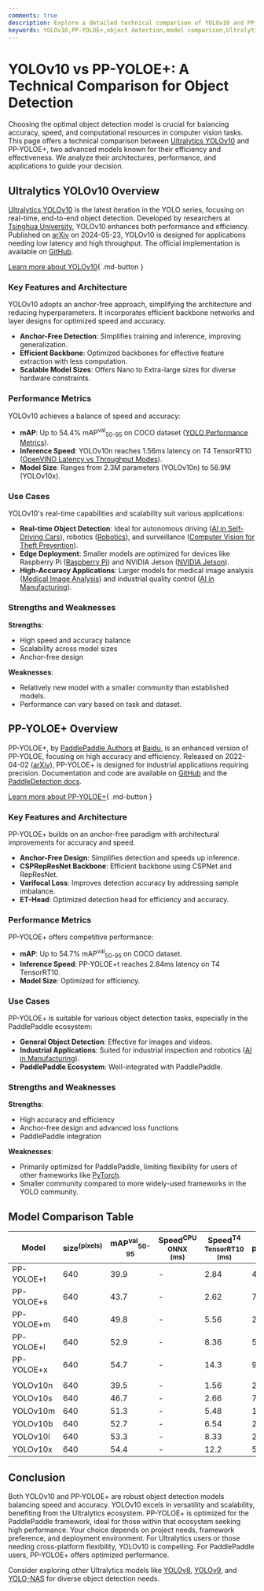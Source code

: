 ```yaml
---
comments: true
description: Explore a detailed technical comparison of YOLOv10 and PP-YOLOE+ object detection models. Learn their strengths, use cases, performance, and architecture.
keywords: YOLOv10,PP-YOLOE+,object detection,model comparison,Ultralytics,YOLO,PP-YOLOE,computer vision,real-time object detection
---
```


# YOLOv10 vs PP-YOLOE+: A Technical Comparison for Object Detection

Choosing the optimal object detection model is crucial for balancing accuracy, speed, and computational resources in computer vision tasks. This page offers a technical comparison between [Ultralytics YOLOv10](https://docs.ultralytics.com/models/yolov10/) and PP-YOLOE+, two advanced models known for their efficiency and effectiveness. We analyze their architectures, performance, and applications to guide your decision.

<script async src="https://cdn.jsdelivr.net/npm/chart.js"></script>
<script defer src="../../javascript/benchmark.js"></script>

<canvas id="modelComparisonChart" width="1024" height="400" active-models='["PP-YOLOE+", "YOLOv10"]'></canvas>

## Ultralytics YOLOv10 Overview

[Ultralytics YOLOv10](https://docs.ultralytics.com/models/yolov10/) is the latest iteration in the YOLO series, focusing on real-time, end-to-end object detection. Developed by researchers at [Tsinghua University](https://www.tsinghua.edu.cn/en/), YOLOv10 enhances both performance and efficiency. Published on [arXiv](https://arxiv.org/abs/2405.14458) on 2024-05-23, YOLOv10 is designed for applications needing low latency and high throughput. The official implementation is available on [GitHub](https://github.com/THU-MIG/yolov10).

[Learn more about YOLOv10](https://docs.ultralytics.com/models/yolov10/){ .md-button }

### Key Features and Architecture

YOLOv10 adopts an anchor-free approach, simplifying the architecture and reducing hyperparameters. It incorporates efficient backbone networks and layer designs for optimized speed and accuracy.

- **Anchor-Free Detection**: Simplifies training and inference, improving generalization.
- **Efficient Backbone**: Optimized backbones for effective feature extraction with less computation.
- **Scalable Model Sizes**: Offers Nano to Extra-large sizes for diverse hardware constraints.

### Performance Metrics

YOLOv10 achieves a balance of speed and accuracy:

- **mAP**: Up to 54.4% mAP<sup>val</sup><sub>50-95</sub> on COCO dataset ([YOLO Performance Metrics](https://docs.ultralytics.com/guides/yolo-performance-metrics/)).
- **Inference Speed**: YOLOv10n reaches 1.56ms latency on T4 TensorRT10 ([OpenVINO Latency vs Throughput Modes](https://docs.ultralytics.com/guides/optimizing-openvino-latency-vs-throughput-modes/)).
- **Model Size**: Ranges from 2.3M parameters (YOLOv10n) to 56.9M (YOLOv10x).

### Use Cases

YOLOv10's real-time capabilities and scalability suit various applications:

- **Real-time Object Detection**: Ideal for autonomous driving ([AI in Self-Driving Cars](https://www.ultralytics.com/solutions/ai-in-self-driving)), robotics ([Robotics](https://www.ultralytics.com/glossary/robotics)), and surveillance ([Computer Vision for Theft Prevention](https://www.ultralytics.com/blog/computer-vision-for-theft-prevention-enhancing-security)).
- **Edge Deployment**: Smaller models are optimized for devices like Raspberry Pi ([Raspberry Pi](https://docs.ultralytics.com/guides/raspberry-pi/)) and NVIDIA Jetson ([NVIDIA Jetson](https://docs.ultralytics.com/guides/nvidia-jetson/)).
- **High-Accuracy Applications**: Larger models for medical image analysis ([Medical Image Analysis](https://www.ultralytics.com/glossary/medical-image-analysis)) and industrial quality control ([AI in Manufacturing](https://www.ultralytics.com/solutions/ai-in-manufacturing)).

### Strengths and Weaknesses

**Strengths**:

- High speed and accuracy balance
- Scalability across model sizes
- Anchor-free design

**Weaknesses**:

- Relatively new model with a smaller community than established models.
- Performance can vary based on task and dataset.

## PP-YOLOE+ Overview

PP-YOLOE+, by [PaddlePaddle Authors](https://github.com/PaddlePaddle) at [Baidu](https://www.baidu.com/), is an enhanced version of PP-YOLOE, focusing on high accuracy and efficiency. Released on 2022-04-02 ([arXiv](https://arxiv.org/abs/2203.16250)), PP-YOLOE+ is designed for industrial applications requiring precision. Documentation and code are available on [GitHub](https://github.com/PaddlePaddle/PaddleDetection/) and the [PaddleDetection docs](https://github.com/PaddlePaddle/PaddleDetection/blob/release/2.8.1/configs/ppyoloe/README.md).

[Learn more about PP-YOLOE+](https://github.com/PaddlePaddle/PaddleDetection/blob/release/2.8.1/configs/ppyoloe/README.md){ .md-button }

### Key Features and Architecture

PP-YOLOE+ builds on an anchor-free paradigm with architectural improvements for accuracy and speed.

- **Anchor-Free Design**: Simplifies detection and speeds up inference.
- **CSPRepResNet Backbone**: Efficient backbone using CSPNet and RepResNet.
- **Varifocal Loss**: Improves detection accuracy by addressing sample imbalance.
- **ET-Head**: Optimized detection head for efficiency and accuracy.

### Performance Metrics

PP-YOLOE+ offers competitive performance:

- **mAP**: Up to 54.7% mAP<sup>val</sup><sub>50-95</sub> on COCO dataset.
- **Inference Speed**: PP-YOLOE+t reaches 2.84ms latency on T4 TensorRT10.
- **Model Size**: Optimized for efficiency.

### Use Cases

PP-YOLOE+ is suitable for various object detection tasks, especially in the PaddlePaddle ecosystem:

- **General Object Detection**: Effective for images and videos.
- **Industrial Applications**: Suited for industrial inspection and robotics ([AI in Manufacturing](https://www.ultralytics.com/solutions/ai-in-manufacturing)).
- **PaddlePaddle Ecosystem**: Well-integrated with PaddlePaddle.

### Strengths and Weaknesses

**Strengths**:

- High accuracy and efficiency
- Anchor-free design and advanced loss functions
- PaddlePaddle integration

**Weaknesses**:

- Primarily optimized for PaddlePaddle, limiting flexibility for users of other frameworks like [PyTorch](https://www.ultralytics.com/glossary/pytorch).
- Smaller community compared to more widely-used frameworks in the YOLO community.

## Model Comparison Table

| Model      | size<sup>(pixels) | mAP<sup>val</sup><sub>50-95</sub> | Speed<sup>CPU ONNX<br>(ms) | Speed<sup>T4 TensorRT10<br>(ms) | params<sup>(M) | FLOPs<sup>(B) |
|------------|-------------------|-----------------------------------|----------------------------|---------------------------------|----------------|---------------|
| PP-YOLOE+t | 640               | 39.9                              | -                          | 2.84                            | 4.85           | 19.15         |
| PP-YOLOE+s | 640               | 43.7                              | -                          | 2.62                            | 7.93           | 17.36         |
| PP-YOLOE+m | 640               | 49.8                              | -                          | 5.56                            | 23.43          | 49.91         |
| PP-YOLOE+l | 640               | 52.9                              | -                          | 8.36                            | 52.2           | 110.07        |
| PP-YOLOE+x | 640               | 54.7                              | -                          | 14.3                            | 98.42          | 206.59        |
|            |                   |                                   |                            |                                 |                |               |
| YOLOv10n   | 640               | 39.5                              | -                          | 1.56                            | 2.3            | 6.7           |
| YOLOv10s   | 640               | 46.7                              | -                          | 2.66                            | 7.2            | 21.6          |
| YOLOv10m   | 640               | 51.3                              | -                          | 5.48                            | 15.4           | 59.1          |
| YOLOv10b   | 640               | 52.7                              | -                          | 6.54                            | 24.4           | 92.0          |
| YOLOv10l   | 640               | 53.3                              | -                          | 8.33                            | 29.5           | 120.3         |
| YOLOv10x   | 640               | 54.4                              | -                          | 12.2                            | 56.9           | 160.4         |

## Conclusion

Both YOLOv10 and PP-YOLOE+ are robust object detection models balancing speed and accuracy. YOLOv10 excels in versatility and scalability, benefiting from the Ultralytics ecosystem. PP-YOLOE+ is optimized for the PaddlePaddle framework, ideal for those within that ecosystem seeking high performance. Your choice depends on project needs, framework preference, and deployment environment. For Ultralytics users or those needing cross-platform flexibility, YOLOv10 is compelling. For PaddlePaddle users, PP-YOLOE+ offers optimized performance.

Consider exploring other Ultralytics models like [YOLOv8](https://docs.ultralytics.com/models/yolov8/), [YOLOv9](https://docs.ultralytics.com/models/yolov9/), and [YOLO-NAS](https://docs.ultralytics.com/models/yolo-nas/) for diverse object detection needs.
